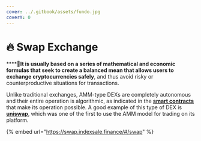 ```yaml
---
cover: ../.gitbook/assets/fundo.jpg
coverY: 0
---
```


# 🔥 Swap Exchange

****:clap:**It is usually based on a series of mathematical and economic formulas that seek to create a balanced mean that allows users to exchange cryptocurrencies safely**, and thus avoid risky or counterproductive situations for transactions.

Unlike traditional exchanges, AMM-type DEXs are completely autonomous and their entire operation is algorithmic, as indicated in the [**smart contracts**](https://academy.bit2me.com/en/what-are-smart-contracts/) that make its operation possible. A good example of this type of DEX is [**uniswap**](https://academy.bit2me.com/en/what-is-uniswap/), which was one of the first to use the AMM model for trading on its platform.

{% embed url="https://swap.indexsale.finance/#/swap" %}
